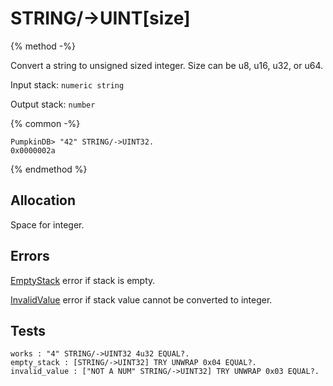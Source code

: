 # STRING/->UINT[size]

{% method -%}

Convert a string to unsigned sized integer. Size can be u8, u16, u32, or u64.

Input stack: `numeric string`

Output stack: `number`

{% common -%}

```
PumpkinDB> "42" STRING/->UINT32.
0x0000002a
```

{% endmethod %}

## Allocation

Space for integer.

## Errors

[EmptyStack](../errors/EmptyStack.md) error if stack is empty.

[InvalidValue](../errors/InvalidValue.md) error if stack value cannot be converted to integer.

## Tests

```test
works : "4" STRING/->UINT32 4u32 EQUAL?.
empty_stack : [STRING/->UINT32] TRY UNWRAP 0x04 EQUAL?.
invalid_value : ["NOT A NUM" STRING/->UINT32] TRY UNWRAP 0x03 EQUAL?.
```
